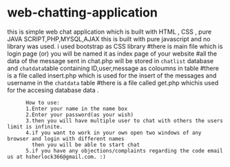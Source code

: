 # web-chatting-application
this is simple web chat application which is built with HTML , CSS , pure JAVA SCRIPT,PHP,MYSQL,AJAX 
this is built with pure javascript and no library was used.
i used bootstrap as CSS library
#there is main file which is login page (or) you will be named it as index page of your website
#all the data of the message sent in chat.php will be stored in `chatlist` database and `chatdata`table containing ID,user,message
as coloumns in table
#there is a file called insert.php which is used for the insert of the messages and username in the `chatdata` table 
#there is a file called get.php whichis used for the accesing database data .

          How to use:
          1.Enter your name in the name box
          2.Enter your password(as your wish)
          3.then you will have multiple user to chat with others the users limit is infinite.
          4.if you want to work in your own open two windows of any browser and login with different names
            then you will be able to start chat
          5.if you have any objections/complaints regarding the code email us at hsherlock366@gmail.com. :)
